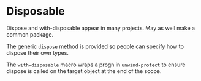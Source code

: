 # Disposable

Dispose and with-disposable appear in many projects. May as well make a common package.

The generic `dispose` method is provided so people can specify how to dispose their own types.

The `with-disposable` macro wraps a progn in `unwind-protect` to ensure dispose is called on the target object at the end of the scope.
